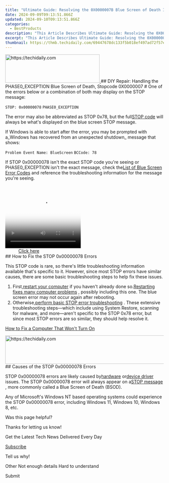 ```yaml
---
title: "Ultimate Guide: Resolving the 0X0000007B Blue Screen of Death Issue"
date: 2024-09-09T09:13:51.866Z
updated: 2024-09-10T09:13:51.866Z
categories:
  - BestProducts
description: "This Article Describes Ultimate Guide: Resolving the 0X0000007B Blue Screen of Death Issue"
excerpt: "This Article Describes Ultimate Guide: Resolving the 0X0000007B Blue Screen of Death Issue"
thumbnail: https://thmb.techidaily.com/69447678dc133f5b018ef497ad72f57eb0cb6c7d822e25e4c7a002557a9f1942.jpg
---
```


<!-- affiliate ads begin -->
<a href="https://25home.pxf.io/c/5597632/2123476/16836" target="_top" id="2123476">
  <img src="//a.impactradius-go.com/display-ad/16836-2123476" border="0" alt="https://techidaily.com" width="300" height="90"/>
</a>
<img height="0" width="0" src="https://25home.pxf.io/i/5597632/2123476/16836" style="position:absolute;visibility:hidden;" border="0" />
<!-- affiliate ads end -->
## DIY Repair: Handling the PHASE0_EXCEPTION Blue Screen of Death, Stopcode 0X0000007 #
 One of the errors below or a combination of both may display on the STOP message:  

 `STOP: 0x00000078`
`PHASE0_EXCEPTION`

 The error may also be abbreviated as STOP 0x78, but the full[STOP code](https://www.lifewire.com/what-is-a-stop-code-2625685) will always be what's displayed on the blue screen STOP message.

 If Windows is able to start after the error, you may be prompted with a_Windows has recovered from an unexpected shutdown_ message that shows:  

 `Problem Event Name: BlueScreen`
`BCCode: 78`

 If STOP 0x00000078 isn't the exact STOP code you're seeing or PHASE0\_EXCEPTION isn't the exact message, check the[List of Blue Screen Error Codes](https://www.lifewire.com/blue-screen-error-codes-4065576) and reference the troubleshooting information for the message you're seeing.

<!-- affiliate ads begin -->
<span id="1328679">
					<video width="240" height="200" style="cursor:pointer"
           poster="//a.impactradius-go.com/display-clicktoplayimage/1328679.png"
           onclick="if(!this.playClicked){this.play();this.setAttribute('controls',true);this.playClicked=true;}">
	   <source src="//a.impactradius-go.com/display-ad/15852-1328679">
	   <img src="//a.impactradius-go.com/display-clicktoplayimage/1328679.png" style="border: none; height: 100%; width: 100%; object-fit: contain">
	</video>
	<div style="width:150px;text-align:center"><a href="javascript:window.open(decodeURIComponent('https%3A%2F%2Fthefitville.pxf.io%2Fc%2F5597632%2F1328679%2F15852'), '_blank');void(0);">Click here</a></div>
</span>
<img height="0" width="0" src="https://imp.pxf.io/i/5597632/1328679/15852" style="position:absolute;visibility:hidden;" border="0" />
<!-- affiliate ads end -->
## How to Fix the STOP 0x00000078 Errors

 This STOP code is rare, so there's little troubleshooting information available that's specific to it. However, since most STOP errors have similar causes, there are some basic troubleshooting steps to help fix these issues.  

1. First,[restart your computer](https://www.lifewire.com/how-to-reboot-a-computer-2624568) if you haven't already done so.[Restarting fixes many computer problems](https://www.lifewire.com/why-does-restarting-seem-to-fix-most-computer-problems-2624569) , possibly including this one. The blue screen error may not occur again after rebooting.
2. Otherwise,[perform basic STOP error troubleshooting](https://www.lifewire.com/how-to-fix-a-blue-screen-of-death-2624518) . These extensive troubleshooting steps—which include using System Restore, scanning for malware, and more—aren't specific to the STOP 0x78 error, but since most STOP errors are so similar, they should help resolve it.

[How to Fix a Computer That Won't Turn On](https://www.lifewire.com/how-do-i-get-my-computer-fixed-2625167)

<!-- affiliate ads begin -->
<a href="https://appsumo.8odi.net/c/5597632/2130873/7443" target="_top" id="2130873">
  <img src="//a.impactradius-go.com/display-ad/7443-2130873" border="0" alt="https://techidaily.com" width="600" height="90"/>
</a>
<img height="0" width="0" src="https://appsumo.8odi.net/i/5597632/2130873/7443" style="position:absolute;visibility:hidden;" border="0" />
<!-- affiliate ads end -->
## Causes of the STOP 0x00000078 Errors

 STOP 0x00000078 errors are likely caused by[hardware](https://www.lifewire.com/computer-hardware-2625895) or[device driver](https://www.lifewire.com/what-is-a-device-driver-2625796) issues. The STOP 0x00000078 error will always appear on a[STOP message](https://www.lifewire.com/blue-screen-of-death-bsod-2625816) , more commonly called a Blue Screen of Death (BSOD).  

 Any of Microsoft's Windows NT based operating systems could experience the STOP 0x00000078 error, including Windows 11, Windows 10, Windows 8, etc.

Was this page helpful?

Thanks for letting us know!

 Get the Latest Tech News Delivered Every Day

[Subscribe](https://www.lifewire.com/#)

Tell us why!

 Other  Not enough details  Hard to understand

 Submit

<ins class="adsbygoogle"
     style="display:block"
     data-ad-format="autorelaxed"
     data-ad-client="ca-pub-7571918770474297"
     data-ad-slot="1223367746"></ins>



<ins class="adsbygoogle"
     style="display:block"
     data-ad-client="ca-pub-7571918770474297"
     data-ad-slot="8358498916"
     data-ad-format="auto"
     data-full-width-responsive="true"></ins>


